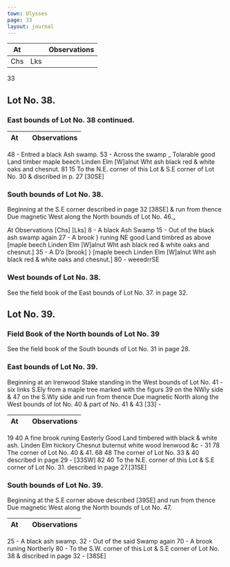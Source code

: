 ```yaml
---
town: Ulysses
page: 33
layout: journal
---
```


| At |    | Observations |
| -- | -- | ------------ |
| Chs | Lks | |

33
## Lot No. 38.

### East bounds of Lot No. 38 continued.

| At |    | Observations |
| -- | -- | ------------ |
48  -  Entred a black Ash swamp.
53  -  Across the swamp _ Tolarable good Land timber maple beech Linden Elm
[W]alnut Wht ash black red & white oaks and chesnut.
81  15  To the N.E. corner of this Lot & S.E corner of Lot No. 30 & discribed in p. 27
[30SE]

### South bounds of Lot No. 38.

Beginning at the S.E corner described in page 32 [38SE] & run from thence Due magnetic West along the North bounds of Lot No. 46._

At      Observations
[Chs]  [Lks]
8  -  A black Ash Swamp
15  -  Out of the black ash swamp again
27  -  A brook } runing NE good Land timbred as above [maple beech Linden Elm
[W]alnut Wht ash black red & white oaks and chesnut.]
35  -  A D’o [brook] } [maple beech Linden Elm  [W]alnut Wht ash black red & white
oaks and chesnut.]
80  -  weeedrrSE

### West bounds of Lot No. 38.

See the field book of the East bounds of Lot No. 37. in page 32.

## Lot No. 39.

### Field Book of the North bounds of Lot No. 39

See the field book of the South bounds of Lot No. 31 in page 28.

### East bounds of Lot No. 39.

Beginning at an Irenwood Stake standing in the West bounds of Lot No. 41 - six links S.Ely from a maple tree marked with the figurs 39 on the NWly side & 47 on the S.Wly side and run from thence Due magnetic North along the West bounds of lot No. 40 & part of No. 41 & 43 [33] -

| At |    | Observations |
| -- | -- | ------------ |
19  40  A fine brook runing Easterly Good Land timbered with black & white ash. Linden
Elm hickory Chesnut buternut white wood Irenwood &c -
31  78  The corner of Lot No. 40 & 41.
68  48  The corner of Lot No. 33 & 40 described in page 29 - [33SW]
82  40  To the N.E. corner of this Lot & S.E corner of Lot No. 31. described in page 
27.[31SE]

### South bounds of Lot No. 39.

Beginning at the S.E corner above described [39SE] and run from thence Due magnetic West along the North bounds of Lot No. 47.

| At |    | Observations |
| -- | -- | ------------ |
25  -  A black ash swamp.
32  -  Out of the said Swamp again
70  -  A brook runing Northerly
80  -  To the S.W. corner of this Lot & S.E corner of Lot No. 38 & discribed in page 32 -
[38SE]
